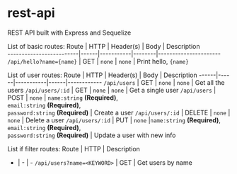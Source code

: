# rest-api
REST API built with Express and Sequelize

List of basic routes:
Route                    | HTTP | Header(s) | Body   | Description          
-------------------------|------|-----------|--------|----------------------
`/api/hello?name={name}` | GET  | `none`    | `none` | Print hello, `{name}`

List of user routes:
Route | HTTP | Header(s) | Body | Description
------|------|-----------|------|------------
`/api/users` | GET | `none` | `none` | Get all the users
`/api/users/:id` | GET | `none` | `none` | Get a single user
`/api/users` | POST | `none` | `name:string` __(Required)__,<br>`email:string` __(Required)__,<br>`password:string` __(Required)__ | Create a user
`/api/users/:id` | DELETE | `none` | `none` | Delete a user
`/api/users/:id` | PUT | `none` |`name:string` __(Required)__,<br>`email:string` __(Required)__,<br>`password:string` __(Required)__ | Update a user with new info

List if filter routes:
Route | HTTP | Description
- | - | -
`/api/users?name=<KEYWORD>` | GET | Get users by name